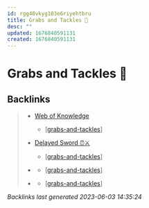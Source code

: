 ```yaml
---
id: rgg40vkyg103e6riyehtbru
title: Grabs and Tackles 🤝
desc: ""
updated: 1676840591131
created: 1676840591131
---
```


# Grabs and Tackles 🤝

## Backlinks

> - [Web of Knowledge](..\web-of-knowledge.md)
>   - [[grabs-and-tackles]]
>    
> - [Delayed Sword ⏰⚔️](..\techniques\delayed-sword.md)
>   - [[grabs-and-tackles]]
>    
> - [](..\techniques\lone-kimono.md)
>   - [[grabs-and-tackles]]
>    
> - [](..\techniques\twin-kimono.md)
>   - [[grabs-and-tackles]]

_Backlinks last generated 2023-06-03 14:35:24_

[//begin]: # "Autogenerated link references for markdown compatibility"
[grabs-and-tackles]: grabs-and-tackles "Grabs and Tackles 🤝"
[//end]: # "Autogenerated link references"